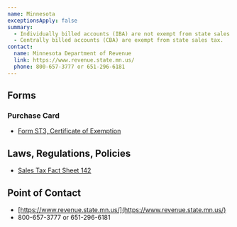 ```yaml
---
name: Minnesota
exceptionsApply: false
summary:
  - Individually billed accounts (IBA) are not exempt from state sales tax.
  - Centrally billed accounts (CBA) are exempt from state sales tax.
contact:
  name: Minnesota Department of Revenue
  link: https://www.revenue.state.mn.us/
  phone: 800-657-3777 or 651-296-6181
---
```


## Forms

### Purchase Card

* [Form ST3, Certificate of Exemption](https://www.revenue.state.mn.us/form-search?search_text=&field_document_type=All&field_audience=All&field_tax_type=176&field_tax_year=All)

## Laws, Regulations, Policies

* [Sales Tax Fact Sheet 142](https://www.revenue.state.mn.us/sites/default/files/2021-03/FS142.pdf)

## Point of Contact
- [https://www.revenue.state.mn.us/](https://www.revenue.state.mn.us/)
- 800-657-3777 or 651-296-6181
